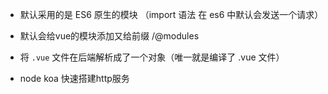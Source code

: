- 默认采用的是 ES6 原生的模块 （import 语法 在 es6 中默认会发送一个请求）
- 默认会给vue的模块添加又给前缀 /@modules
- 将 `.vue` 文件在后端解析成了一个对象（唯一就是编译了 .vue 文件）


- node koa 快速搭建http服务